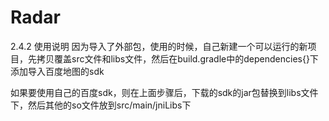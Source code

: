 # Radar
2.4.2 使用说明
因为导入了外部包，使用的时候，自己新建一个可以运行的新项目，先拷贝覆盖src文件和libs文件，然后在build.gradle中的dependencies{}下添加导入百度地图的sdk
 
如果要使用自己的百度sdk，则在上面步骤后，下载的sdk的jar包替换到libs文件下，然后其他的so文件放到src/main/jniLibs下
